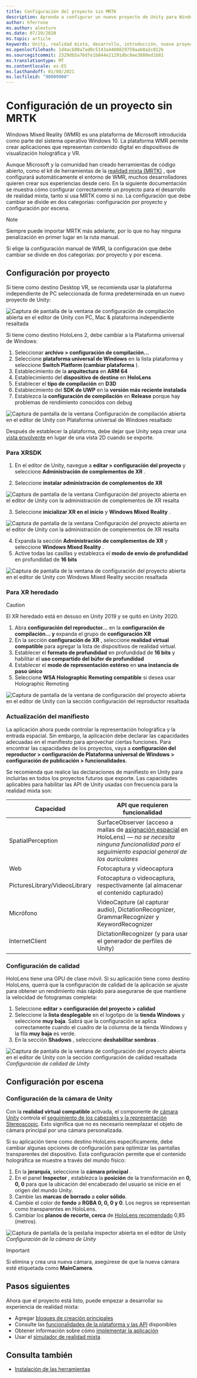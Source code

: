 ```yaml
---
title: Configuración del proyecto sin MRTK
description: Aprenda a configurar un nuevo proyecto de Unity para Windows Mixed Reality sin el kit de herramientas de realidad mixta.
author: hferrone
ms.author: alexturn
ms.date: 07/29/2020
ms.topic: article
keywords: Unity, realidad mixta, desarrollo, introducción, nuevo proyecto, Windows Mixed Reality, UWP, XR, rendimiento
ms.openlocfilehash: 1d4acb80a7ad0c5143a4408829759aab0a2c012b
ms.sourcegitcommit: 2329db5a76dfe1b844e21291dbc8ee3888ed1b81
ms.translationtype: MT
ms.contentlocale: es-ES
ms.lasthandoff: 01/08/2021
ms.locfileid: "98009908"
---
```

# <a name="configuring-your-project-without-mrtk"></a>Configuración de un proyecto sin MRTK

Windows Mixed Reality (WMR) es una plataforma de Microsoft introducida como parte del sistema operativo Windows 10. La plataforma WMR permite crear aplicaciones que representan contenido digital en dispositivos de visualización holográfica y VR.

Aunque Microsoft y la comunidad han creado herramientas de código abierto, como el kit de herramientas de la [realidad mixta (MRTK)](https://microsoft.github.io/MixedRealityToolkit-Unity/Documentation/Installation.html) , que configurará automáticamente el entorno de WMR, muchos desarrolladores quieren crear sus experiencias desde cero.  En la siguiente documentación se muestra cómo configurar correctamente un proyecto para el desarrollo de realidad mixta, tanto si usa MRTK como si no.  La configuración que debe cambiar se divide en dos categorías: configuración por proyecto y configuración por escena.

> [!NOTE]
> Siempre puede importar MRTK más adelante, por lo que no hay ninguna penalización en primer lugar en la ruta manual.

Si elige la configuración manual de WMR, la configuración que debe cambiar se divide en dos categorías: por proyecto y por escena.

## <a name="per-project-settings"></a>Configuración por proyecto

Si tiene como destino Desktop VR, se recomienda usar la plataforma independiente de PC seleccionada de forma predeterminada en un nuevo proyecto de Unity:

![Captura de pantalla de la ventana de configuración de compilación abierta en el editor de Unity con PC, Mac & plataforma independiente resaltada](images/wmr-config-img-3.png)

Si tiene como destino HoloLens 2, debe cambiar a la Plataforma universal de Windows:

1.  Seleccionar **archivo > configuración de compilación...**
2.  Seleccione **plataforma universal de Windows** en la lista plataforma y seleccione **Switch Platform (cambiar plataforma** ).
3.  Establecimiento de la **arquitectura** en **ARM 64**
4.  Establecimiento del **dispositivo de destino** en **HoloLens**
5.  Establecer el **tipo de compilación** en **D3D**
6.  Establecimiento del **SDK de UWP** en la **versión más reciente instalada**
7.  Establezca la **configuración de compilación** en **Release** porque hay problemas de rendimiento conocidos con debug

![Captura de pantalla de la ventana Configuración de compilación abierta en el editor de Unity con Plataforma universal de Windows resaltado](images/wmr-config-img-4.png)

Después de establecer la plataforma, debe dejar que Unity sepa crear una [vista envolvente](../../design/app-views.md) en lugar de una vista 2D cuando se exporte.

### <a name="for-xrsdk"></a>Para XRSDK 

1. En el editor de Unity, navegue a **editar > configuración del proyecto** y seleccione **Administración de complementos de XR** .

2. Seleccione **instalar administración de complementos de XR**

![Captura de pantalla de la ventana Configuración del proyecto abierta en el editor de Unity con la administración de complementos de XR resalta](images/wmr-config-img-5.png)

3. Seleccione **inicializar XR en el inicio** y **Windows Mixed Reality** .

![Captura de pantalla de la ventana Configuración del proyecto abierta en el editor de Unity con la administración de complementos de XR resalta](images/wmr-config-img-7.png)

4. Expanda la sección **Administración de complementos de XR** y seleccione **Windows Mixed Reality** .
5. Active todas las casillas y establezca el **modo de envío de profundidad** en profundidad de **16 bits**

![Captura de pantalla de la ventana de configuración del proyecto abierta en el editor de Unity con Windows Mixed Reality sección resaltada](images/wmr-config-img-8.png)

### <a name="for-legacy-xr"></a>Para XR heredado 

> [!CAUTION]
> El XR heredado está en desuso en Unity 2019 y se quitó en Unity 2020.

1. Abra **configuración del reproductor...** en la **configuración de compilación... y** expanda el grupo de **configuración XR**
2. En la sección **configuración de XR** , seleccione **realidad virtual compatible** para agregar la lista de dispositivos de realidad virtual.
3. Establecer el **formato de profundidad** en profundidad de **16 bits** y habilitar el **uso compartido del búfer de profundidad**
4. Establecer el **modo de representación estéreo** en **una instancia de paso único**
5. Seleccione **WSA Holographic Remoting compatible** si desea usar Holographic Remoting 

![Captura de pantalla de la ventana de configuración del proyecto abierta en el editor de Unity con la sección configuración del reproductor resaltada](images/wmr-config-img-9.png)

### <a name="updating-the-manifest"></a>Actualización del manifiesto

La aplicación ahora puede controlar la representación holográfica y la entrada espacial. Sin embargo, la aplicación debe declarar las capacidades adecuadas en el manifiesto para aprovechar ciertas funciones. Para encontrar las capacidades de los proyectos, vaya a **configuración del reproductor > configuración de Plataforma universal de Windows > configuración de publicación > funcionalidades**. 

Se recomienda que realice las declaraciones de manifiesto en Unity para incluirlas en todos los proyectos futuros que exporte. Las capacidades aplicables para habilitar las API de Unity usadas con frecuencia para la realidad mixta son:

|  Capacidad  |  API que requieren funcionalidad | 
|----------|----------|
|  SpatialPerception  |  SurfaceObserver (acceso a mallas de [asignación espacial](../../design/spatial-mapping.md) en HoloLens) &mdash; *no se necesita ninguna funcionalidad para el seguimiento espacial general de los auriculares* | 
|  Web  |  Fotocaptura y videocaptura | 
|  PicturesLibrary/VideosLibrary  |  Fotocaptura o videocaptura, respectivamente (al almacenar el contenido capturado) | 
|  Micrófono  |  VideoCapture (al capturar audio), DictationRecognizer, GrammarRecognizer y KeywordRecognizer | 
|  InternetClient  |  DictationRecognizer (y para usar el generador de perfiles de Unity) | 

### <a name="quality-settings"></a>Configuración de calidad

HoloLens tiene una GPU de clase móvil. Si su aplicación tiene como destino HoloLens, querrá que la configuración de calidad de la aplicación se ajuste para obtener un rendimiento más rápido para asegurarse de que mantiene la velocidad de fotogramas completa:

1. Seleccione **editar > configuración del proyecto > calidad**
2. Seleccione la **lista desplegable** en el logotipo de la **tienda Windows** y seleccione **muy baja**. Sabrá que la configuración se aplica correctamente cuando el cuadro de la columna de la tienda Windows y la fila **muy baja** es verde.
3. En la sección **Shadows** , seleccione **deshabilitar sombras** .

![Captura de pantalla de la ventana de configuración del proyecto abierta en el editor de Unity con la sección configuración de calidad resaltada](images/wmr-config-img-10.png)<br>
*Configuración de calidad de Unity*

## <a name="per-scene-settings"></a>Configuración por escena

### <a name="unity-camera-settings"></a>Configuración de la cámara de Unity

Con la **realidad virtual compatible** activada, el componente de [cámara Unity](camera-in-unity.md) controla el [seguimiento de los cabezales y la representación Stereoscopic](../platform-capabilities-and-apis/rendering.md). Esto significa que no es necesario reemplazar el objeto de cámara principal por una cámara personalizada.

Si su aplicación tiene como destino HoloLens específicamente, debe cambiar algunas opciones de configuración para optimizar las pantallas transparentes del dispositivo. Esta configuración permite que el contenido holográfica se muestre a través del mundo físico:

1. En la **jerarquía**, seleccione la **cámara principal** .
2. En el panel **Inspector** , establezca la **posición** de la transformación en **0, 0, 0** para que la ubicación del encabezado del usuario se inicie en el origen del mundo Unity.
3. Cambie las **marcas de borrado** a **color sólido**.
4. Cambie el color de **fondo** a **RGBA 0, 0, 0 y 0**. Los negros se representan como transparentes en HoloLens.
5. Cambiar los **planos de recorte, cerca** de [HoloLens recomendado](camera-in-unity.md#clip-planes) 0,85 (metros).

![Captura de pantalla de la pestaña inspector abierta en el editor de Unity](images/wmr-config-img-11.png)<br>
*Configuración de la cámara de Unity*

> [!IMPORTANT]
> Si elimina y crea una nueva cámara, asegúrese de que la nueva cámara esté etiquetada como **MainCamera**.

## <a name="next-steps"></a>Pasos siguientes

Ahora que el proyecto está listo, puede empezar a desarrollar su experiencia de realidad mixta:

* Agregar [bloques de creación principales](unity-development-overview.md#2-core-building-blocks)
* Consulte las [funcionalidades de la plataforma y las API](unity-development-overview.md#3-platform-capabilities-and-apis) disponibles
* Obtener información sobre cómo [implementar la aplicación](../platform-capabilities-and-apis/using-visual-studio.md#deploying-an-app-to-your-local-pc---immersive-headset)
* Usar el [simulador de realidad mixta](../platform-capabilities-and-apis/using-the-windows-mixed-reality-simulator.md)

## <a name="see-also"></a>Consulta también
* [Instalación de las herramientas](../install-the-tools.md)